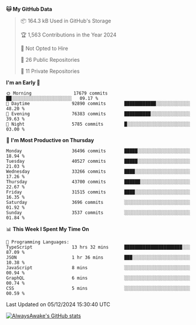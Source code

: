 <!--START_SECTION:waka-->
**🐱 My GitHub Data** 

> 📦 164.3 kB Used in GitHub's Storage 
 > 
> 🏆 1,563 Contributions in the Year 2024
 > 
> 🚫 Not Opted to Hire
 > 
> 📜 26 Public Repositories 
 > 
> 🔑 11 Private Repositories 
 > 
**I'm an Early 🐤** 

```text
🌞 Morning                17679 commits       ██░░░░░░░░░░░░░░░░░░░░░░░   09.17 % 
🌆 Daytime                92890 commits       ████████████░░░░░░░░░░░░░   48.20 % 
🌃 Evening                76383 commits       ██████████░░░░░░░░░░░░░░░   39.63 % 
🌙 Night                  5785 commits        █░░░░░░░░░░░░░░░░░░░░░░░░   03.00 % 
```
📅 **I'm Most Productive on Thursday** 

```text
Monday                   36496 commits       █████░░░░░░░░░░░░░░░░░░░░   18.94 % 
Tuesday                  40527 commits       █████░░░░░░░░░░░░░░░░░░░░   21.03 % 
Wednesday                33266 commits       ████░░░░░░░░░░░░░░░░░░░░░   17.26 % 
Thursday                 43700 commits       ██████░░░░░░░░░░░░░░░░░░░   22.67 % 
Friday                   31515 commits       ████░░░░░░░░░░░░░░░░░░░░░   16.35 % 
Saturday                 3696 commits        ░░░░░░░░░░░░░░░░░░░░░░░░░   01.92 % 
Sunday                   3537 commits        ░░░░░░░░░░░░░░░░░░░░░░░░░   01.84 % 
```


📊 **This Week I Spent My Time On** 

```text
💬 Programming Languages: 
TypeScript               13 hrs 32 mins      ██████████████████████░░░   87.09 % 
JSON                     1 hr 36 mins        ███░░░░░░░░░░░░░░░░░░░░░░   10.38 % 
JavaScript               8 mins              ░░░░░░░░░░░░░░░░░░░░░░░░░   00.94 % 
GraphQL                  6 mins              ░░░░░░░░░░░░░░░░░░░░░░░░░   00.74 % 
CSS                      5 mins              ░░░░░░░░░░░░░░░░░░░░░░░░░   00.59 % 
```


 Last Updated on 05/12/2024 15:30:40 UTC
<!--END_SECTION:waka-->

[![AlwaysAwake's GitHub stats](https://github-readme-stats.vercel.app/api?username=AlwaysAwake&show_icons=true&theme=github_dark&count_private=true)](https://github.com/AlwaysAwake/AlwaysAwake)
